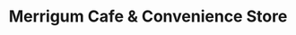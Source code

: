 ---
title: "Merrigum Cafe & Convenience Store"
url: /merrigum/merrigum-cafe-und-convenience-store/
shop: Lebensmittel
---